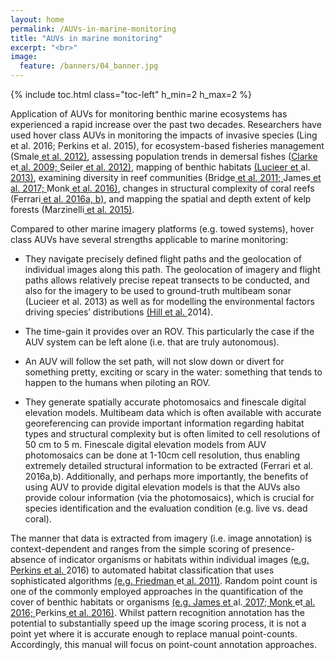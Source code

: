```yaml
---
layout: home
permalink: /AUVs-in-marine-monitoring
title: "AUVs in marine monitoring"
excerpt: "<br>"
image:
  feature: /banners/04_banner.jpg
---
```

{% include toc.html class="toc-left" h_min=2 h_max=2 %}

Application of AUVs for monitoring benthic marine ecosystems has experienced a rapid increase over the past two decades. Researchers have used hover class AUVs in monitoring the impacts of invasive species (Ling et al. 2016; Perkins et al. 2015), for ecosystem-based fisheries management (Smale[ et](https://paperpile.com/c/ymogqX/J3Y7)[ al.](https://paperpile.com/c/ymogqX/J3Y7)[ 2012)](https://paperpile.com/c/ymogqX/J3Y7), assessing population trends in demersal fishes ([Clarke](https://paperpile.com/c/ymogqX/BV8s+onCR)[ ](https://paperpile.com/c/ymogqX/BV8s+onCR)et[ al.](https://paperpile.com/c/ymogqX/BV8s+onCR)[ 2009;](https://paperpile.com/c/ymogqX/BV8s+onCR)[ ](https://paperpile.com/c/ymogqX/BV8s+onCR)Seiler[ et](https://paperpile.com/c/ymogqX/BV8s+onCR)[ al.](https://paperpile.com/c/ymogqX/BV8s+onCR)[ 2012)](https://paperpile.com/c/ymogqX/BV8s+onCR), mapping of benthic habitats [(Lucieer](https://paperpile.com/c/ymogqX/4BU2)[ et](https://paperpile.com/c/ymogqX/4BU2)[ ](https://paperpile.com/c/ymogqX/4BU2)al.[ 2013)](https://paperpile.com/c/ymogqX/4BU2), examining diversity in reef communities (Bridge[ et](https://paperpile.com/c/ymogqX/baua+o2IH+wL1G)[ al.](https://paperpile.com/c/ymogqX/baua+o2IH+wL1G)[ 2011;](https://paperpile.com/c/ymogqX/baua+o2IH+wL1G)[ ](https://paperpile.com/c/ymogqX/baua+o2IH+wL1G)James[ et](https://paperpile.com/c/ymogqX/baua+o2IH+wL1G)[ al.](https://paperpile.com/c/ymogqX/baua+o2IH+wL1G)[ 2017;](https://paperpile.com/c/ymogqX/baua+o2IH+wL1G)[ ](https://paperpile.com/c/ymogqX/baua+o2IH+wL1G)Monk[ et](https://paperpile.com/c/ymogqX/baua+o2IH+wL1G)[ al.](https://paperpile.com/c/ymogqX/baua+o2IH+wL1G)[ 2016)](https://paperpile.com/c/ymogqX/baua+o2IH+wL1G), changes in structural complexity of coral reefs (Ferrari[ et](https://paperpile.com/c/ymogqX/rpiK)[ al.](https://paperpile.com/c/ymogqX/rpiK)[ 2016a, b)](https://paperpile.com/c/ymogqX/rpiK), and mapping the spatial and depth extent of kelp forests (Marzinelli[ et](https://paperpile.com/c/ymogqX/eRHd)[ al.](https://paperpile.com/c/ymogqX/eRHd)[ 2015)](https://paperpile.com/c/ymogqX/eRHd).

Compared to other marine imagery platforms (e.g. towed systems), hover class AUVs have several strengths applicable to marine monitoring: 

* They navigate precisely defined flight paths and the geolocation of individual images along this path. The geolocation of imagery and flight paths allows relatively precise repeat transects to be conducted, and also for the imagery to be used to ground-truth multibeam sonar (Lucieer et al. 2013) as well as for modelling the environmental factors driving species’ distributions [(Hill](https://paperpile.com/c/ymogqX/WLRh)[ et](https://paperpile.com/c/ymogqX/WLRh)[ al.](https://paperpile.com/c/ymogqX/WLRh)[ ](https://paperpile.com/c/ymogqX/WLRh)2014).  

* The time-gain it provides over an ROV. This particularly the case if the AUV system can be left alone (i.e. that are truly autonomous).

* An AUV will follow the set path, will not slow down or divert for something pretty, exciting or scary in the water: something that tends to happen to the humans when piloting an ROV.

* They generate spatially accurate photomosaics and finescale digital elevation models. Multibeam data which is often available with accurate georeferencing can provide important information regarding habitat types and structural complexity but is often limited to cell resolutions of 50 cm to 5 m. Finescale digital elevation models from AUV photomosaics can be done at 1-10cm cell resolution, thus enabling extremely detailed structural information to be extracted (Ferrari et al. 2016a,b). Additionally, and perhaps more importantly, the benefits of using AUV to provide digital elevation models is that the AUVs also provide colour information (via the photomosaics), which is crucial for species identification and the evaluation condition (e.g. live vs. dead coral).

The manner that data is extracted from imagery (i.e. image annotation) is context-dependent and ranges from the simple scoring of presence-absence of indicator organisms or habitats within individual images [(e.g.](https://paperpile.com/c/ymogqX/MtGn)[ Perkins](https://paperpile.com/c/ymogqX/MtGn)[ et](https://paperpile.com/c/ymogqX/MtGn)[ al.](https://paperpile.com/c/ymogqX/MtGn)[ ](https://paperpile.com/c/ymogqX/MtGn)2016) to automated habitat classification that uses sophisticated algorithms [(e.g.](https://paperpile.com/c/ymogqX/P1Bg)[ Friedman](https://paperpile.com/c/ymogqX/P1Bg)[ ](https://paperpile.com/c/ymogqX/P1Bg)et[ al.](https://paperpile.com/c/ymogqX/P1Bg)[ 2011)](https://paperpile.com/c/ymogqX/P1Bg). Random point count is one of the commonly employed approaches in the quantification of the cover of benthic habitats or organisms [(e.g.](https://paperpile.com/c/ymogqX/o2IH+wL1G+MtGn)[ James](https://paperpile.com/c/ymogqX/o2IH+wL1G+MtGn)[ et](https://paperpile.com/c/ymogqX/o2IH+wL1G+MtGn)[ ](https://paperpile.com/c/ymogqX/o2IH+wL1G+MtGn)al.[ 2017;](https://paperpile.com/c/ymogqX/o2IH+wL1G+MtGn)[ Monk](https://paperpile.com/c/ymogqX/o2IH+wL1G+MtGn)[ ](https://paperpile.com/c/ymogqX/o2IH+wL1G+MtGn)et[ al.](https://paperpile.com/c/ymogqX/o2IH+wL1G+MtGn)[ 2016;](https://paperpile.com/c/ymogqX/o2IH+wL1G+MtGn)[ ](https://paperpile.com/c/ymogqX/o2IH+wL1G+MtGn)Perkins[ et](https://paperpile.com/c/ymogqX/o2IH+wL1G+MtGn)[ al.](https://paperpile.com/c/ymogqX/o2IH+wL1G+MtGn)[ 2016)](https://paperpile.com/c/ymogqX/o2IH+wL1G+MtGn). Whilst pattern recognition annotation has the potential to substantially speed up the image scoring process, it is not a point yet where it is accurate enough to replace manual point-counts. Accordingly, this manual will focus on point-count annotation approaches.
